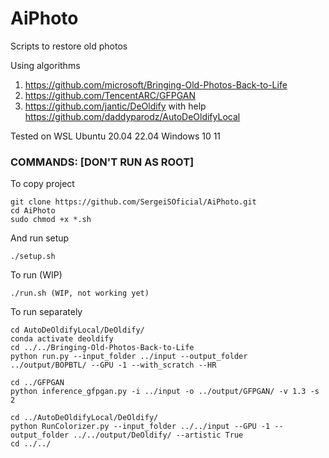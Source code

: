 # AiPhoto
Scripts to restore old photos

Using algorithms
1. https://github.com/microsoft/Bringing-Old-Photos-Back-to-Life
2. https://github.com/TencentARC/GFPGAN
3. https://github.com/jantic/DeOldify with help https://github.com/daddyparodz/AutoDeOldifyLocal

Tested on WSL Ubuntu 20.04 22.04
Windows 10 11

### COMMANDS: [DON'T RUN AS ROOT]
To copy project

```
git clone https://github.com/SergeiSOficial/AiPhoto.git
cd AiPhoto
sudo chmod +x *.sh
```

And run setup
```
./setup.sh
```

To run (WIP)

```
./run.sh (WIP, not working yet)
```

To run separately
```
cd AutoDeOldifyLocal/DeOldify/
conda activate deoldify 
cd ../../Bringing-Old-Photos-Back-to-Life 
python run.py --input_folder ../input --output_folder ../output/BOPBTL/ --GPU -1 --with_scratch --HR 
```

```
cd ../GFPGAN
python inference_gfpgan.py -i ../input -o ../output/GFPGAN/ -v 1.3 -s 2
```

```
cd ../AutoDeOldifyLocal/DeOldify/
python RunColorizer.py --input_folder ../../input --GPU -1 --output_folder ../../output/DeOldify/ --artistic True
cd ../../
```
